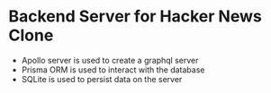 # Backend Server for Hacker News Clone

- Apollo server is used to create a graphql server
- Prisma ORM is used to interact with the database
- SQLite is used to persist data on the server
